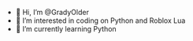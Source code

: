 - 👋 Hi, I’m @GradyOlder
- 👀 I’m interested in coding on Python and Roblox Lua
- 🌱 I’m currently learning Python
